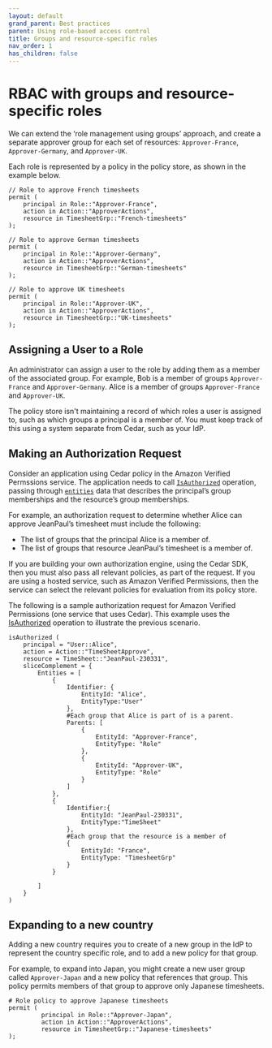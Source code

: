 ```yaml
---
layout: default
grand_parent: Best practices
parent: Using role-based access control
title: Groups and resource-specific roles
nav_order: 1
has_children: false
---
```


# RBAC with groups and resource-specific roles

We can extend the ‘role management using groups’ approach, and create a separate approver group for each set of resources: `Approver-France`, `Approver-Germany`, and `Approver-UK`.

Each role is represented by a policy in the policy store, as  shown in the example below.

```cedar
// Role to approve French timesheets
permit (
    principal in Role::"Approver-France",
    action in Action::"ApproverActions",
    resource in TimesheetGrp::"French-timesheets"
);
```

```cedar
// Role to approve German timesheets
permit (
    principal in Role::"Approver-Germany",
    action in Action::"ApproverActions",
    resource in TimesheetGrp::"German-timesheets"
);
```

```cedar
// Role to approve UK timesheets
permit (
    principal in Role::"Approver-UK",
    action in Action::"ApproverActions",
    resource in TimesheetGrp::"UK-timesheets"
);
```

## Assigning a User to a Role

An administrator can assign a user to the role by adding them as a member of the associated group. For example, Bob is a member of groups `Approver-France` and `Approver-Germany`. Alice is a member of groups `Approver-France` and `Approver-UK`. 

The policy store isn't maintaining a record of which roles a user is assigned to, such as which groups a principal is a member of. You must keep track of this using a system separate from Cedar, such as your IdP.

## Making an Authorization Request

Consider an application using Cedar policy in the Amazon Verified Permssions service. The application needs to call [`IsAuthorized`](https://docs.aws.amazon.com/verifiedpermissions/latest/apireference/API_IsAuthorized.html) operation, passing through [`entities`](https://docs.aws.amazon.com/verifiedpermissions/latest/apireference/API_IsAuthorized.html#verifiedpermissions-IsAuthorized-request-entities) data that describes the principal’s group memberships and the resource’s group memberships. 

For example, an authorization request to determine whether Alice can approve JeanPaul’s timesheet must include the following:

* The list of groups that the principal Alice is a member of. 
* The list of groups that resource JeanPaul’s timesheet is a member of.

If you are building your own authorization engine, using the Cedar SDK, then you must also pass all relevant policies, as part of the request. If you are using a hosted service, such as Amazon Verified Permissions, then the service can select the relevant policies for evaluation from its policy store.

The following is a sample authorization request for Amazon Verified Permissions (one service that uses Cedar). This example uses the [IsAuthorized](https://docs.aws.amazon.com/verifiedpermissions/latest/apireference/API_IsAuthorized.html) operation to illustrate the previous scenario.

```
isAuthorized (
    principal = "User::Alice",
    action = Action::"TimeSheetApprove",
    resource = TimeSheet::"JeanPaul-230331",
    sliceComplement = {
        Entities = [
            {
                Identifier: { 
                    EntityId: "Alice", 
                    EntityType:"User"
                },
                #Each group that Alice is part of is a parent. 
                Parents: [ 
                    { 
                        EntityId: "Approver-France", 
                        EntityType: "Role" 
                    },
                    { 
                        EntityId: "Approver-UK", 
                        EntityType: "Role" 
                    }  
                ]  
            },
            {
                Identifier:{ 
                    EntityId: "JeanPaul-230331", 
                    EntityType:"TimeSheet"
                },
                #Each group that the resource is a member of 
                { 
                    EntityId: "France", 
                    EntityType: "TimesheetGrp" 
                }
            }
        
        ]
    }
)
```

## Expanding to a new country

Adding a new country requires you to create of a new group in the IdP to represent the country specific role, and to add a new policy for that group. 

For example, to expand into Japan, you might create a new user group called `Approver-Japan` and a new policy that references that group. This policy permits members of that group to approve only Japanese timesheets. 

```
# Role policy to approve Japanese timesheets
permit (
         principal in Role::"Approver-Japan",
         action in Action::"ApproverActions",
         resource in TimesheetGrp::"Japanese-timesheets"
);
```
